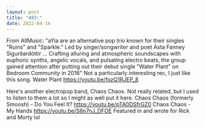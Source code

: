 ```yaml
---
layout: post
title: "483:"
date: 2022-04-14
---
```


From AllMusic: "aYia are an alternative pop trio known for their singles "Ruins" and "Sparkle." Led by singer/songwriter and poet Ásta Fanney Sigurðardóttir ... Crafting alluring and atmospheric soundscapes with euphoric synths, angelic vocals, and pulsating electro beats, the group gained attention after putting out their debut single "Water Plant" on Bedroom Community in 2016" Not a particularly interesting rec, I just like this song.
 Water Plant
https://youtu.be/fozQ1RJEP_8

Here's another electropop band, Chaos Chaos. Not really related, but I used to listen to them a lot so I might as well put it here.
 Chaos Chaos (formerly Smoosh) - Do You Feel It?
https://youtu.be/pTA0DSfrGZ0
 Chaos Chaos - My Hands
https://youtu.be/S6n7nJ_DFOE 
Featured in and wrote for Rick and Morty lol
